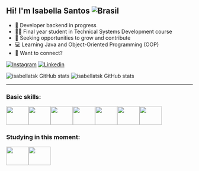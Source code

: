 ## Hi! I'm Isabella Santos  ![Brasil](https://img.shields.io/badge/País-Brasil-green?style=flat&logo=appveyor) 
- 🎯 Developer backend in progress
- 🧑‍🎓 Final year student in Technical Systems Development course
- 🚀 Seeking opportunities to grow and contribute
- 💻 Learning Java and Object-Oriented Programming (OOP)
- 🔗 Want to connect? 

[![Instagram](https://img.shields.io/badge/Instagram-E4405F?style=for-the-badge&logo=instagram&logoColor=white)](https://www.instagram.com/ysa.tsk)
[![Linkedin](https://img.shields.io/badge/LinkedIn-0077B5?style=for-the-badge&logo=linkedin&logoColor=white)](https://www.linkedin.com/in/isabelladsantoss)

![isabellatsk GitHub stats](https://github-readme-stats.vercel.app/api?username=isabellatsk&show_icons=true&theme=synthwave)
![isabellatsk GitHub stats](https://github-readme-stats.vercel.app/api/top-langs/?username=isabellatsk&layout=compact&theme=synthwave)

***
### Basic skills:
<div style="display: flex; align-items: flex-start;"> 
 <img align="center" height="50" width="60" src="https://cdn.jsdelivr.net/gh/devicons/devicon@latest/icons/vscode/vscode-original.svg" />
 <img align="center" height="50" width="60" align="center" height="30" width="40" src="https://cdn.jsdelivr.net/gh/devicons/devicon@latest/icons/javascript/javascript-original.svg" />
 <img align="center" height="50" width="60" src="https://cdn.jsdelivr.net/gh/devicons/devicon@latest/icons/css3/css3-original.svg" />
 <img align="center" height="50" width="60" src="https://cdn.jsdelivr.net/gh/devicons/devicon@latest/icons/html5/html5-original.svg" />
 <img align="center" height="50" width="60" src="https://cdn.jsdelivr.net/gh/devicons/devicon@latest/icons/php/php-original.svg" />
 <img align="center" height="50" width="60" src="https://cdn.jsdelivr.net/gh/devicons/devicon@latest/icons/mysql/mysql-original-wordmark.svg" />
 <img align="center" height="50" width="60" src="https://cdn.jsdelivr.net/gh/devicons/devicon@latest/icons/figma/figma-original.svg" />       
</div>       


### Studying in this moment:
<div style="display: flex; align-items: flex-start;"> 
  <!---<img align="center" height="50" width="60" src="https://cdn.jsdelivr.net/gh/devicons/devicon@latest/icons/nodejs/nodejs-original-wordmark.svg" />
  <img align="center" height="50" width="60" src="https://cdn.jsdelivr.net/gh/devicons/devicon@latest/icons/dotnetcore/dotnetcore-original.svg" />  --->
  <img align="center" height="50" width="60" src="https://cdn.jsdelivr.net/gh/devicons/devicon@latest/icons/java/java-original.svg" />     
  <img align="center" height="50" width="60" src="https://cdn.jsdelivr.net/gh/devicons/devicon@latest/icons/git/git-original.svg" />
</div>

